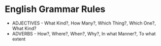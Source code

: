 # English Grammar Rules

- ADJECTIVES - What Kind?, How Many?, Which Thing?, Which One?, What Kind?
- ADVERBS - How?, Where?, When?, Why?, In what Manner?, To what extent
